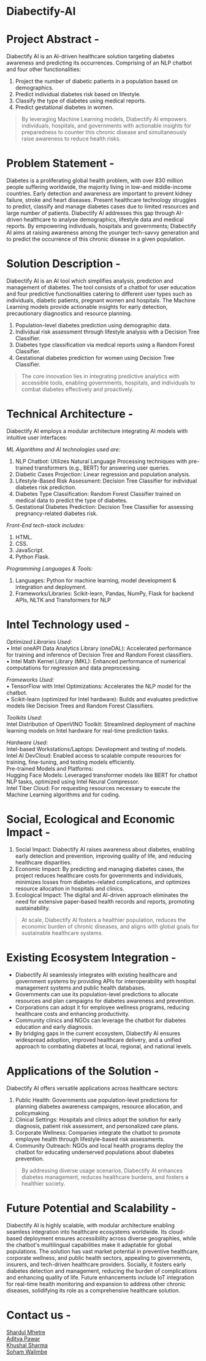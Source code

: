 # Diabectify-AI


 # Project Abstract -
 Diabectify AI is an AI-driven healthcare solution targeting diabetes awareness and predicting its occurrences. Comprising of an NLP chatbot and four other functionalities:  
 1. Project the number of diabetic patients in a population based on demographics.  
 2. Predict individual diabetes risk based on lifestyle.  
 3. Classify the type of diabetes using medical reports.  
 4. Predict gestational diabetes in women.
   
 > By leveraging Machine Learning models, Diabectify AI empowers individuals, hospitals, and governments with actionable insights for preparedness to counter this chronic disease and simultaneously raise awareness to reduce health risks.
 
 # Problem Statement -
 Diabetes is a proliferating global health problem, with over 830 million people suffering worldwide, the majority living in low-and middle-income countries. Early detection and awareness are important to prevent kidney failure, stroke and heart diseases. Present healthcare technology struggles to predict, classify and manage diabetes cases due to limited resources and large number of patients. Diabectify AI addresses this gap through AI-driven healthcare to analyse demographics, lifestyle data and medical reports. By empowering individuals, hospitals and governments; Diabectify AI aims at raising awareness among the younger tech-savvy generation and to predict the occurrence of this chronic disease in a given population.
 
 # Solution Description -
 Diabectify AI is an AI tool which simplifies analysis, prediction and management of diabetes. The tool consists of a chatbot for user education and four predictive functionalities catering to different user types such as individuals, diabetic patients, pregnant women and hospitals. The Machine Learning models provide actionable insights for early detection, precautionary diagnostics and resource planning.  
 1.	Population-level diabetes prediction using demographic data.  
 2.	Individual risk assessment through lifestyle analysis with a Decision Tree Classifier.  
 3.	Diabetes type classification via medical reports using a Random Forest Classifier.  
 4.	Gestational diabetes prediction for women using Decision Tree Classifier.  
 
 > The core innovation lies in integrating predictive analytics with accessible tools, enabling governments, hospitals, and individuals to combat diabetes effectively and proactively.
 
 # Technical Architecture -
 Diabectify AI employs a modular architecture integrating AI models with intuitive user interfaces:  
   
 *ML Algorithms and AI technologies used are:*  
 1.	NLP Chatbot: Utilizes Natural Language Processing techniques with pre-trained transformers (e.g., BERT) for answering user queries.  
 2.	Diabetic Cases Projection: Linear regression and population analysis.  
 3.	Lifestyle-Based Risk Assessment: Decision Tree Classifier for individual diabetes risk prediction.  
 4.	Diabetes Type Classification: Random Forest Classifier trained on medical data to predict the type of diabetes.  
 5.	Gestational Diabetes Prediction: Decision Tree Classifier for assessing pregnancy-related diabetes risk.  
   
 *Front-End tech-stack includes:*  
 1.	HTML.  
 2.	CSS.  
 3.	JavaScript.  
 4.	Python Flask.
   
 *Programming Languages & Tools:*  
 1.	Languages: Python for machine learning, model development & integration and deployment.  
 2.	Frameworks/Libraries: Scikit-learn, Pandas, NumPy, Flask for backend APIs, NLTK and Transformers for NLP  
   
 # Intel Technology used -
   
 *Optimized Libraries Used:*  
 •	Intel oneAPI Data Analytics Library (oneDAL): Accelerated performance for training and inference of Decision Tree and Random Forest classifiers.  
 •	Intel Math Kernel Library (MKL): Enhanced performance of numerical computations for regression and data preprocessing.  
   
 *Frameworks Used:*  
 •	TensorFlow with Intel Optimizations: Accelerates the NLP model for the chatbot.  
 •	Scikit-learn (optimized for Intel hardware): Builds and evaluates predictive models like Decision Trees and Random Forest Classifiers.  
   
 *Toolkits Used:*  
 Intel Distribution of OpenVINO Toolkit: Streamlined deployment of machine learning models on Intel hardware for real-time prediction tasks.  
   
 *Hardware Used:*  
 Intel-based Workstations/Laptops: Development and testing of models.  
 Intel AI DevCloud: Enabled access to scalable compute resources for training, fine-tuning, and testing models efficiently.  
 Pre-trained Models and Platforms:  
 Hugging Face Models: Leveraged transformer models like BERT for chatbot NLP tasks, optimized using Intel Neural Compressor.  
 Intel Tiber Cloud:
 For requesting resources necessary to execute the Machine Learning algorithms and for coding.  
 
 # Social, Ecological and Economic Impact -
 1.	Social Impact: Diabectify AI raises awareness about diabetes, enabling early detection and prevention, improving quality of life, and reducing healthcare disparities.  
 2.	Economic Impact: By predicting and managing diabetes cases, the project reduces healthcare costs for governments and individuals, minimizes losses from diabetes-related complications, and optimizes resource allocation in hospitals and clinics.  
 3.	Ecological Impact: The digital and AI-driven approach eliminates the need for extensive paper-based health records and reports, promoting sustainability.  
   
 > At scale, Diabectify AI fosters a healthier population, reduces the economic burden of chronic diseases, and aligns with global goals for sustainable healthcare systems.
 
 # Existing Ecosystem Integration -
   
 - Diabectify AI seamlessly integrates with existing healthcare and government systems by providing APIs for interoperability with hospital management systems and public health databases.  
 - Governments can use its population-level predictions to allocate resources and plan campaigns for diabetes awareness and prevention.  
 - Corporations can adopt it for employee wellness programs, reducing healthcare costs and enhancing productivity.  
 - Community clinics and NGOs can leverage the chatbot for diabetes education and early diagnosis.  
 - By bridging gaps in the current ecosystem, Diabectify AI ensures widespread adoption, improved healthcare delivery, and a unified approach to combating diabetes at local, regional, and national levels.  
   
 # Applications of the Solution -
   
 Diabectify AI offers versatile applications across healthcare sectors:  
 1.	Public Health: Governments use population-level predictions for planning diabetes awareness campaigns, resource allocation, and policymaking.  
 2.	Clinical Settings: Hospitals and clinics adopt the solution for early diagnosis, patient risk assessment, and personalized care plans.  
 3.	Corporate Wellness: Companies integrate the chatbot to promote employee health through lifestyle-based risk assessments.  
 4.	Community Outreach: NGOs and local health programs deploy the chatbot for educating underserved populations about diabetes prevention.  
 > By addressing diverse usage scenarios, Diabectify AI enhances diabetes management, reduces healthcare burdens, and fosters a healthier society.  
 
 # Future Potential and Scalability -
 
 Diabectify AI is highly scalable, with modular architecture enabling seamless integration into healthcare ecosystems worldwide. Its cloud-based deployment ensures accessibility across diverse geographies, while the chatbot's multilingual capabilities make it adaptable for global populations. The solution has vast market potential in preventive healthcare, corporate wellness, and public health sectors, appealing to governments, insurers, and tech-driven healthcare providers. Socially, it fosters early diabetes detection and management, reducing the burden of complications and enhancing quality of life. Future enhancements include IoT integration for real-time health monitoring and expansion to address other chronic diseases, solidifying its role as a comprehensive healthcare solution.
 
 # Contact us -
 [Shardul Mhetre](mailto:shardulmhetre@gmail.com)  
 [Aditya Pawar](mailto:adityanarsing4@gmail.com)  
 [Khushal Sharma](mailto:khushal088@gmail.com)  
 [Soham Walimbe](sohamwalimbe18@gmail.com)  
 
 
